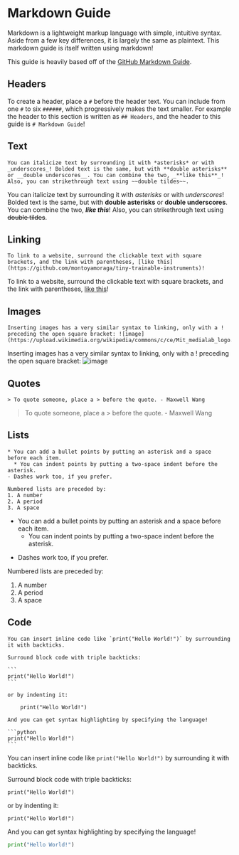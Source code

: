 # Markdown Guide

Markdown is a lightweight markup language with simple, intuitive syntax. Aside from a few key differences, it is largely the same as plaintext. This markdown guide is itself written using markdown!

This guide is heavily based off of the [GitHub Markdown Guide](https://guides.github.com/features/mastering-markdown/).

## Headers
To create a header, place a `#` before the header text. You can include from one `#` to six `######`, which progressively makes the text smaller. For example the header to this section is written as `## Headers`, and the header to this guide is `# Markdown Guide`!

## Text

```
You can italicize text by surrounding it with *asterisks* or with _underscores_! Bolded text is the same, but with **double asterisks** or __double underscores__. You can combine the two, _**like this**_! Also, you can strikethrough text using ~~double tildes~~.
```

You can italicize text by surrounding it with *asterisks* or with _underscores_! Bolded text is the same, but with **double asterisks** or __double underscores__. You can combine the two, ***like this***! Also, you can strikethrough text using ~~double tildes~~.

## Linking

```
To link to a website, surround the clickable text with square brackets, and the link with parentheses, [like this](https://github.com/montoyamoraga/tiny-trainable-instruments)!
```

To link to a website, surround the clickable text with square brackets, and the link with parentheses, [like this](https://github.com/montoyamoraga/tiny-trainable-instruments)!

## Images

```
Inserting images has a very similar syntax to linking, only with a ! preceding the open square bracket: ![image](https://upload.wikimedia.org/wikipedia/commons/c/ce/Mit_medialab_logo.png)
```

Inserting images has a very similar syntax to linking, only with a ! preceding the open square bracket: ![image](https://upload.wikimedia.org/wikipedia/commons/c/ce/Mit_medialab_logo.png)

## Quotes

```
> To quote someone, place a > before the quote. - Maxwell Wang
```

> To quote someone, place a > before the quote. - Maxwell Wang

## Lists
```
* You can add a bullet points by putting an asterisk and a space before each item.
  * You can indent points by putting a two-space indent before the asterisk.
- Dashes work too, if you prefer.

Numbered lists are preceded by:
1. A number
2. A period
3. A space
```

* You can add a bullet points by putting an asterisk and a space before each item.
  * You can indent points by putting a two-space indent before the asterisk.
- Dashes work too, if you prefer.

Numbered lists are preceded by:
1. A number
2. A period
3. A space

## Code

    You can insert inline code like `print("Hello World!")` by surrounding it with backticks.

    Surround block code with triple backticks:

    ```
    print("Hello World!")
    ```

    or by indenting it:

        print("Hello World!")

    And you can get syntax highlighting by specifying the language!

    ```python
    print("Hello World!")
    ```

You can insert inline code like `print("Hello World!")` by surrounding it with backticks.

Surround block code with triple backticks:

```
print("Hello World!")
```

or by indenting it:

    print("Hello World!")

And you can get syntax highlighting by specifying the language!

```python
print("Hello World!")
```